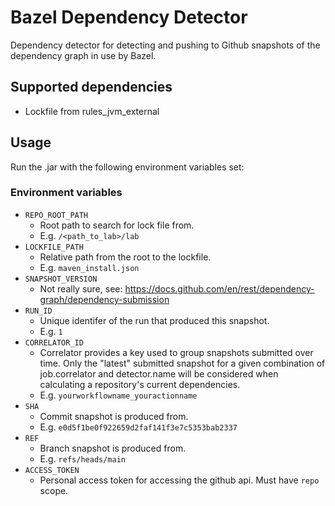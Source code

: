 # Bazel Dependency Detector

Dependency detector for detecting and pushing to Github snapshots of the dependency graph in use by Bazel.

## Supported dependencies

- Lockfile from rules_jvm_external

## Usage

Run the .jar with the following environment variables set:

### Environment variables

- `REPO_ROOT_PATH`
  - Root path to search for lock file from.
  - E.g. `/<path_to_lab>/lab`
- `LOCKFILE_PATH`
  - Relative path from the root to the lockfile.
  - E.g. `maven_install.json`
- `SNAPSHOT_VERSION`
  - Not really sure, see: https://docs.github.com/en/rest/dependency-graph/dependency-submission
- `RUN_ID`
  - Unique identifer of the run that produced this snapshot.
  - E.g. `1`
- `CORRELATOR_ID`
  - Correlator provides a key used to group snapshots submitted over time. Only the "latest" submitted snapshot for a given combination of job.correlator and detector.name will be considered when calculating a repository's current dependencies.
  - E.g. `yourworkflowname_youractionname`
- `SHA`
  - Commit snapshot is produced from.
  - E.g. `e0d5f1be0f922659d2faf141f3e7c5353bab2337`
- `REF`
  - Branch snapshot is produced from.
  - E.g. `refs/heads/main`
- `ACCESS_TOKEN`
  - Personal access token for accessing the github api. Must have `repo` scope.
